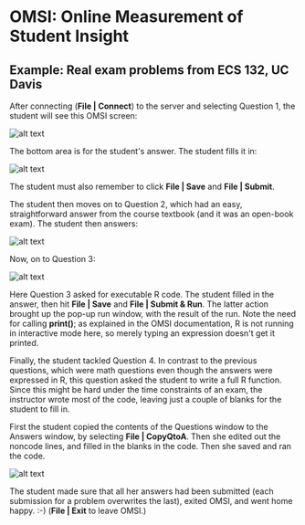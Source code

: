 

# OMSI: Online Measurement of Student Insight 

## Example: Real exam problems from ECS 132, UC Davis

After connecting (**File | Connect**) to the server and selecting
Question 1, the student will see this OMSI screen:

![alt text](ECS132a.png)

The bottom area is for the student's answer.  The student fills it in:

![alt text](ECS132b.png)

The student must also remember to click **File | Save** and **File | Submit**.

The student then moves on to Question 2, which had an easy,
straightforward answer from the course textbook (and it was an open-book
exam).  The student then answers:

![alt text](ECS132c.png)

Now, on to Question 3:

![alt text](ECS132d.png)

Here Question 3 asked for executable R code.  The student filled in the
answer, then hit **File | Save** and **File | Submit & Run**.  The
latter action brought up the pop-up run window, with the result of the
run. Note the need for calling **print()**; as explained in the OMSI
documentation, R is not running in interactive mode here, so merely
typing an expression doesn't get it printed.

Finally, the student tackled Question 4. In contrast to the previous
questions, which were math questions even though the answers were
expressed in R, this question asked the student to write a full R
function. Since this might be hard under the time constraints of an
exam, the instructor wrote most of the code, leaving just a couple of
blanks for the student to fill in.

First the student copied the contents of the Questions window to the
Answers window, by selecting **File | CopyQtoA**.  Then she edited out
the noncode lines, and filled in the blanks in the code.  Then she saved
and ran the code.

![alt text](ECS132e.png)

The student made sure that all her answers had been submitted (each
submission for a problem overwrites the last), exited OMSI, and went
home happy. :-)  (**File | Exit** to leave OMSI.)

